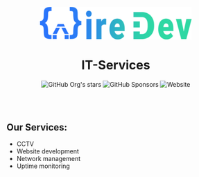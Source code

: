 <div align="center">
 
<a href="https://www.wiredev.de"><img src="https://github.com/WireDev-IT/.github/blob/c1025d03ad307d940910570dcbd4cc70be993c23/profile/wiredev_full-width.png" alt="WireDev" width="350" /></a>
<h1>IT-Services</h1>
 
![GitHub Org's stars](https://img.shields.io/github/stars/WireDev-IT?style=flat-square) ![GitHub Sponsors](https://img.shields.io/github/sponsors/WireDev-IT?style=flat-square) ![Website](https://img.shields.io/website?style=flat-square&url=https%3A%2F%2Fwiredev.de)
 
</div>
<br>
<br>

## Our Services:

- CCTV
- Website development
- Network management
- Uptime monitoring
